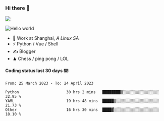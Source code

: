 ### Hi there 👋
![](https://komarev.com/ghpvc/?username=Xuhandsome)


<img src="https://github-readme-stats.vercel.app/api?username=XuHandsome&show_icons=true&theme=merko" alt="Hello world">

<br/>

- 🍻  Work at Shanghai, _A Linux SA_
- ⚡  Python / Vue / Shell
- ✍️  Blogger
- ♟  Chess / ping pong / LOL

#### Coding status last 30 days ⌨️

<!--START_SECTION:waka-->

```text
From: 25 March 2023 - To: 24 April 2023

Python                     30 hrs 2 mins   ████████▒░░░░░░░░░░░░░░░░   32.95 %
YAML                       19 hrs 48 mins  █████▒░░░░░░░░░░░░░░░░░░░   21.73 %
Other                      16 hrs 30 mins  ████▓░░░░░░░░░░░░░░░░░░░░   18.10 %
```

<!--END_SECTION:waka-->
